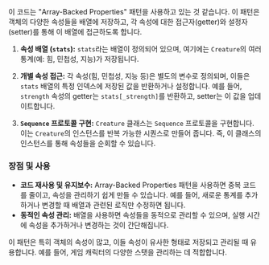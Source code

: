 
이 코드는 "Array-Backed Properties" 패턴을 사용하고 있는 것 같습니다. 이 패턴은 객체의 다양한 속성들을 배열에 저장하고, 각 속성에 대한 접근자(getter)와 설정자(setter)를 통해 이 배열에 접근하도록 합니다.

1. **속성 배열 (`stats`):** `stats`라는 배열이 정의되어 있으며, 여기에는 `Creature`의 여러 통계(예: 힘, 민첩성, 지능)가 저장됩니다.
    
2. **개별 속성 접근:** 각 속성(힘, 민첩성, 지능 등)은 별도의 변수로 정의되며, 이들은 `stats` 배열의 특정 인덱스에 저장된 값을 반환하거나 설정합니다. 예를 들어, `strength` 속성의 getter는 `stats[_strength]`를 반환하고, setter는 이 값을 업데이트합니다.
    
3. **`Sequence` 프로토콜 구현:** `Creature` 클래스는 `Sequence` 프로토콜을 구현합니다. 이는 `Creature`의 인스턴스를 반복 가능한 시퀀스로 만들어 줍니다. 즉, 이 클래스의 인스턴스를 통해 속성들을 순회할 수 있습니다.
    

### 장점 및 사용

- **코드 재사용 및 유지보수:** Array-Backed Properties 패턴을 사용하면 중복 코드를 줄이고, 속성을 관리하기 쉽게 만들 수 있습니다. 예를 들어, 새로운 통계를 추가하거나 변경할 때 배열과 관련된 로직만 수정하면 됩니다.
- **동적인 속성 관리:** 배열을 사용하면 속성들을 동적으로 관리할 수 있으며, 실행 시간에 속성을 추가하거나 변경하는 것이 간단해집니다.

이 패턴은 특히 객체의 속성이 많고, 이들 속성이 유사한 형태로 저장되고 관리될 때 유용합니다. 예를 들어, 게임 캐릭터의 다양한 스탯을 관리하는 데 적합합니다.